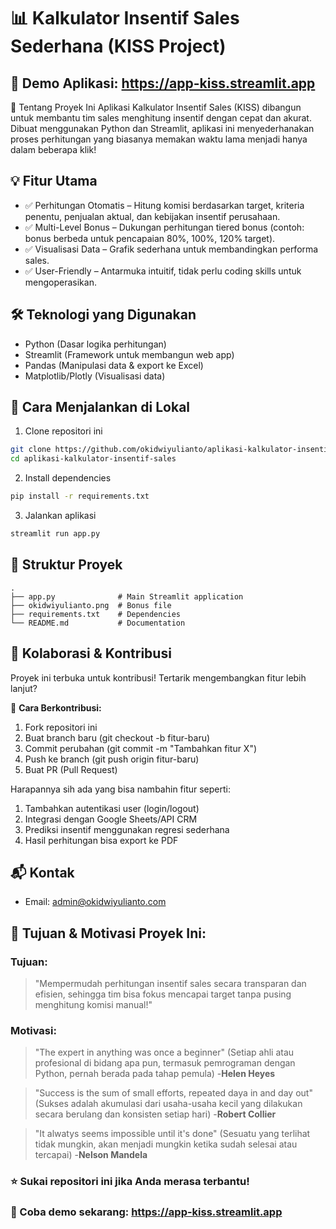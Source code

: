 # 📊 Kalkulator Insentif Sales Sederhana (KISS Project)

## 🔗 Demo Aplikasi: https://app-kiss.streamlit.app

🌟 Tentang Proyek Ini
Aplikasi Kalkulator Insentif Sales (KISS) dibangun untuk membantu tim sales menghitung insentif dengan cepat dan akurat. Dibuat menggunakan Python dan Streamlit, aplikasi ini menyederhanakan proses perhitungan yang biasanya memakan waktu lama menjadi hanya dalam beberapa klik!

## 💡 Fitur Utama
- ✅ Perhitungan Otomatis – Hitung komisi berdasarkan target, kriteria penentu, penjualan aktual, dan kebijakan insentif perusahaan.
- ✅ Multi-Level Bonus – Dukungan perhitungan tiered bonus (contoh: bonus berbeda untuk pencapaian 80%, 100%, 120% target).
- ✅ Visualisasi Data – Grafik sederhana untuk membandingkan performa sales.
- ✅ User-Friendly – Antarmuka intuitif, tidak perlu coding skills untuk mengoperasikan.

## 🛠️ Teknologi yang Digunakan
* Python (Dasar logika perhitungan)
* Streamlit (Framework untuk membangun web app)
* Pandas (Manipulasi data & export ke Excel)
* Matplotlib/Plotly (Visualisasi data)

## 🚀 Cara Menjalankan di Lokal
1. Clone repositori ini
```bash
git clone https://github.com/okidwiyulianto/aplikasi-kalkulator-insentif-sales.git
cd aplikasi-kalkulator-insentif-sales
```
2. Install dependencies
```bash
pip install -r requirements.txt
```
3. Jalankan aplikasi
```bash
streamlit run app.py
```

## 📂 Struktur Proyek
```
.
├── app.py              # Main Streamlit application
├── okidwiyulianto.png  # Bonus file 
├── requirements.txt    # Dependencies
└── README.md           # Documentation
```

## 🤝 Kolaborasi & Kontribusi
Proyek ini terbuka untuk kontribusi! Tertarik mengembangkan fitur lebih lanjut?

🔹 **Cara Berkontribusi:**
1. Fork repositori ini
2. Buat branch baru (git checkout -b fitur-baru)
3. Commit perubahan (git commit -m "Tambahkan fitur X")
4. Push ke branch (git push origin fitur-baru)
5. Buat PR (Pull Request)

Harapannya sih ada yang bisa nambahin fitur seperti:
1. Tambahkan autentikasi user (login/logout)
2. Integrasi dengan Google Sheets/API CRM
3. Prediksi insentif menggunakan regresi sederhana
4. Hasil perhitungan bisa export ke PDF 

## 📬 Kontak
* Email: admin@okidwiyulianto.com

## 🎯 Tujuan & Motivasi Proyek Ini:
### Tujuan:
> "Mempermudah perhitungan insentif sales secara transparan dan efisien, sehingga tim bisa fokus mencapai target tanpa pusing menghitung komisi manual!"
### Motivasi:
> "The expert in anything was once a beginner"
> (Setiap ahli atau profesional di bidang apa pun, termasuk pemrograman dengan Python, pernah berada pada tahap pemula)
> -**Helen Heyes**

> "Success is the sum of small efforts, repeated daya in and day out"
> (Sukses adalah akumulasi dari usaha-usaha kecil yang dilakukan secara berulang dan konsisten setiap hari)
> -**Robert Collier**

> "It alwatys seems impossible until it's done"
> (Sesuatu yang terlihat tidak mungkin, akan menjadi mungkin ketika sudah selesai atau tercapai)
> -**Nelson Mandela**

### ⭐ Sukai repositori ini jika Anda merasa terbantu!
### 🔗 Coba demo sekarang: https://app-kiss.streamlit.app